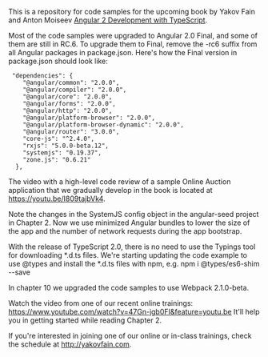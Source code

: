 This is a repository for code samples for the upcoming book by Yakov Fain and Anton Moiseev <a href="https://manning.com/books/angular-2-development-with-typescript">Angular 2 Development with TypeScript</a>. 

Most of the code samples were upgraded to Angular 2.0 Final, and some of them are still in RC.6. To upgrade them to Final, remove the -rc6 suffix from all Angular packages in package.json. Here's how the Final version in package.json should look like:

```
 "dependencies": {
    "@angular/common": "2.0.0",
    "@angular/compiler": "2.0.0",
    "@angular/core": "2.0.0",
    "@angular/forms": "2.0.0",
    "@angular/http": "2.0.0",
    "@angular/platform-browser": "2.0.0",
    "@angular/platform-browser-dynamic": "2.0.0",
    "@angular/router": "3.0.0",
    "core-js": "^2.4.0",
    "rxjs": "5.0.0-beta.12",
    "systemjs": "0.19.37",
    "zone.js": "0.6.21"
  },
```

The video with a high-level code review of a sample Online Auction application that we gradually develop in the book is located at https://youtu.be/I809tajbVk4.

Note the changes in the SystemJS config object in the angular-seed project in Chapter 2. Now we use minimized Angular bundles to lower the size of the app and the number of network requests during the app bootstrap.

With the release of TypeScript 2.0, there is no need to use the Typings tool for downloading *.d.ts files. We're starting updating the code example to use @types and install the *.d.ts files with npm, e.g. 
npm i @types/es6-shim --save

In chapter 10 we upgraded the code samples to use Webpack 2.1.0-beta.

Watch the video from one of our recent online trainings:
https://www.youtube.com/watch?v=47Gn-jgb0FI&feature=youtu.be
It'll help you in getting started while reading Chapter 2.

If you're interested in joining one of our online or in-class trainings, check the schedule at http://yakovfain.com. 
